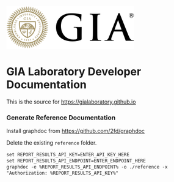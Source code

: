 ![GIA](/static/gia-logo.svg)

# GIA Laboratory Developer Documentation

This is the source for https://gialaboratory.github.io


### Generate Reference Documentation

Install graphdoc from https://github.com/2fd/graphdoc

Delete the existing `reference` folder.

```
set REPORT_RESULTS_API_KEY=ENTER_API_KEY_HERE
set REPORT_RESULTS_API_ENDPOINT=ENTER_ENDPOINT_HERE
graphdoc -e %REPORT_RESULTS_API_ENDPOINT% -o ./reference -x "Authorization: %REPORT_RESULTS_API_KEY%"
```





